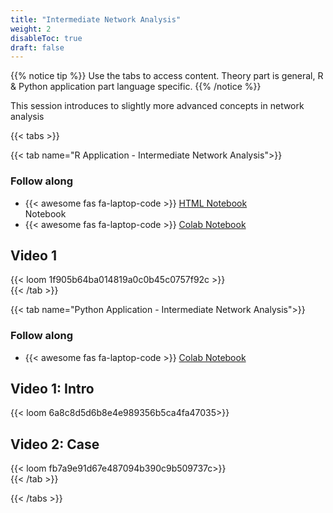 ```yaml
---
title: "Intermediate Network Analysis"
weight: 2
disableToc: true
draft: false
---
```


{{% notice tip %}} Use the tabs to access content. Theory part is general, R & Python application part language specific.
{{% /notice %}}

This session introduces to slightly more advanced concepts in network analysis

{{< tabs >}}



{{< tab name="R Application - Intermediate Network Analysis">}}
<div>
   <h3>Follow along</h3>
  <ul>
    <li> {{< awesome fas fa-laptop-code >}} <a href="https://sds-aau.github.io/SDS-master/M2/notebooks/network_analysis_application_directed.nb.html" target="_blank">HTML Notebook</a> </li> Notebook</a> </li>
  <li> {{< awesome fas fa-laptop-code >}} <a href="https://colab.research.google.com/github/SDS-AAU/SDS-master/blob/master/M2/notebooks/network_analysis_application_bipartite.ipynb" target="_blank">Colab Notebook</a> </li>
  </ul>

  <h2>Video 1</h2>
  {{< loom 1f905b64ba014819a0c0b45c0757f92c >}}


</div>
{{< /tab >}}


  
{{< tab name="Python Application - Intermediate Network Analysis">}}
<div>
   <h3>Follow along</h3> 
  <ul>
    <li> {{< awesome fas fa-laptop-code >}} <a href="https://github.com/SDS-AAU/SDS-master/blob/master/M2/notebooks/M2_Directed_Networks_hands_on_Python.ipynb" target="_blank">Colab Notebook</a> </li>
  </ul>

  <h2>Video 1: Intro </h2>
  {{< loom 6a8c8d5d6b8e4e989356b5ca4fa47035>}}
  
  <h2>Video 2: Case</h2>
  {{< loom fb7a9e91d67e487094b390c9b509737c>}}
  
</div>
{{< /tab >}}

{{< /tabs >}}
